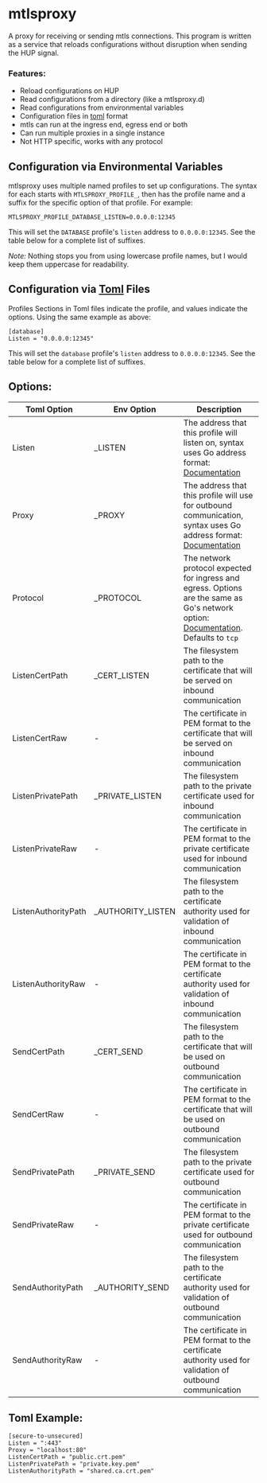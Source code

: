 # mtlsproxy

A proxy for receiving or sending mtls connections. This program is written as a service that reloads configurations without disruption when sending the HUP signal.

### Features:
* Reload configurations on HUP
* Read configurations from a directory (like a mtlsproxy.d)
* Read configurations from environmental variables
* Configuration files in [toml](https://github.com/BurntSushi/toml) format
* mtls can run at the ingress end, egress end or both
* Can run multiple proxies in a single instance
* Not HTTP specific, works with any protocol

## Configuration via Environmental Variables
mtlsproxy uses multiple named profiles to set up configurations. The syntax for each starts with `MTLSPROXY_PROFILE_`, then has the profile name and a suffix for the specific option of that profile. For example:
```
MTLSPROXY_PROFILE_DATABASE_LISTEN=0.0.0.0:12345
```
This will set the `DATABASE` profile's `listen` address to `0.0.0.0:12345`. See the table below for a complete list of suffixes.

*Note:* Nothing stops you from using lowercase profile names, but I would keep them uppercase for readability.

## Configuration via [Toml](https://github.com/BurntSushi/toml) Files
Profiles
Sections in Toml files indicate the profile, and values indicate the options. Using the same example as above:
```
[database]
Listen = "0.0.0.0:12345"
```
This will set the `database` profile's `listen` address to `0.0.0.0:12345`. See the table below for a complete list of suffixes.

## Options:
| Toml Option | Env Option  | Description |
| ----------- | ----------- | ----------- |
| Listen | _LISTEN | The address that this profile will listen on, syntax uses Go address format: [Documentation](https://pkg.go.dev/net#Listen) |
| Proxy | _PROXY | The address that this profile will use for outbound communication, syntax uses Go address format: [Documentation](https://pkg.go.dev/net#Listen) |
| Protocol | _PROTOCOL | The network protocol expected for ingress and egress. Options are the same as Go's network option: [Documentation](https://pkg.go.dev/net#Listen). Defaults to `tcp` |
| ListenCertPath | _CERT_LISTEN | The filesystem path to the certificate that will be served on inbound communication |
| ListenCertRaw | - | The certificate in PEM format to the certificate that will be served on inbound communication |
| ListenPrivatePath | _PRIVATE_LISTEN | The filesystem path to the private certificate used for inbound communication |
| ListenPrivateRaw | - | The certificate in PEM format to the private certificate used for inbound communication |
| ListenAuthorityPath | _AUTHORITY_LISTEN | The filesystem path to the certificate authority used for validation of inbound communication |
| ListenAuthorityRaw | - | The certificate in PEM format to the certificate authority used for validation of inbound communication |
| SendCertPath | _CERT_SEND | The filesystem path to the certificate that will be used on outbound communication |
| SendCertRaw | - | The certificate in PEM format to the certificate that will be used on outbound communication |
| SendPrivatePath | _PRIVATE_SEND | The filesystem path to the private certificate used for outbound communication |
| SendPrivateRaw | - | The certificate in PEM format to the private certificate used for outbound communication |
| SendAuthorityPath | _AUTHORITY_SEND | The filesystem path to the certificate authority used for validation of outbound communication |
| SendAuthorityRaw | - | The certificate in PEM format to the certificate authority used for validation of outbound communication |

## Toml Example:
```
[secure-to-unsecured]
Listen = ":443"
Proxy = "localhost:80"
ListenCertPath = "public.crt.pem"
ListenPrivatePath = "private.key.pem"
ListenAuthorityPath = "shared.ca.crt.pem"
```
